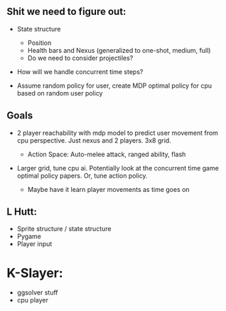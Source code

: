## Shit we need to figure out:
* State structure
  * Position
  * Health bars and Nexus (generalized to one-shot, medium, full)
  * Do we need to consider projectiles?
  
* How will we handle concurrent time steps?
 
* Assume random policy for user, create MDP optimal policy for cpu based on random user policy

## Goals
* 2 player reachability with mdp model to predict user movement from cpu perspective.  Just nexus and 2 players.  3x8 grid.
  * Action Space:  Auto-melee attack, ranged ability, flash

* Larger grid, tune cpu ai.  Potentially look at the concurrent time game optimal policy papers.  Or, tune action policy.
  * Maybe have it learn player movements as time goes on

## L Hutt:
* Sprite structure / state structure
* Pygame
* Player input

# K-Slayer:
* ggsolver stuff
* cpu player
